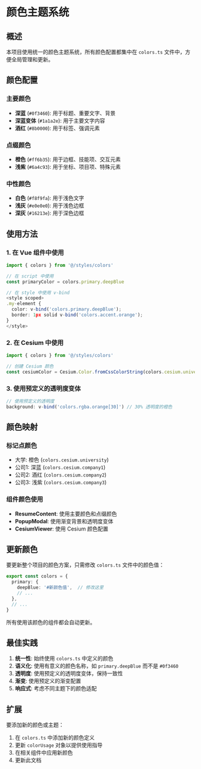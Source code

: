 # 颜色主题系统

## 概述

本项目使用统一的颜色主题系统，所有颜色配置都集中在 `colors.ts` 文件中，方便全局管理和更新。

## 颜色配置

### 主要颜色
- **深蓝** (`#0f3460`): 用于标题、重要文字、背景
- **深蓝变体** (`#1a1a2e`): 用于主要文字内容
- **酒红** (`#8b0000`): 用于标签、强调元素

### 点缀颜色
- **橙色** (`#ff6b35`): 用于边框、技能项、交互元素
- **浅紫** (`#6a4c93`): 用于坐标、项目项、特殊元素

### 中性颜色
- **白色** (`#f8f9fa`): 用于浅色文字
- **浅灰** (`#e0e0e0`): 用于浅色边框
- **深灰** (`#16213e`): 用于深色边框

## 使用方法

### 1. 在 Vue 组件中使用

```typescript
import { colors } from '@/styles/colors'

// 在 script 中使用
const primaryColor = colors.primary.deepBlue

// 在 style 中使用 v-bind
<style scoped>
.my-element {
  color: v-bind('colors.primary.deepBlue');
  border: 1px solid v-bind('colors.accent.orange');
}
</style>
```

### 2. 在 Cesium 中使用

```typescript
import { colors } from '@/styles/colors'

// 创建 Cesium 颜色
const cesiumColor = Cesium.Color.fromCssColorString(colors.cesium.university)
```

### 3. 使用预定义的透明度变体

```typescript
// 使用预定义的透明度
background: v-bind('colors.rgba.orange[30]') // 30% 透明度的橙色
```

## 颜色映射

### 标记点颜色
- 大学: 橙色 (`colors.cesium.university`)
- 公司1: 深蓝 (`colors.cesium.company1`)
- 公司2: 酒红 (`colors.cesium.company2`)
- 公司3: 浅紫 (`colors.cesium.company3`)

### 组件颜色使用
- **ResumeContent**: 使用主要颜色和点缀颜色
- **PopupModal**: 使用渐变背景和透明度变体
- **CesiumViewer**: 使用 Cesium 颜色配置

## 更新颜色

要更新整个项目的颜色方案，只需修改 `colors.ts` 文件中的颜色值：

```typescript
export const colors = {
  primary: {
    deepBlue: '#新颜色值',  // 修改这里
    // ...
  },
  // ...
}
```

所有使用该颜色的组件都会自动更新。

## 最佳实践

1. **统一性**: 始终使用 `colors.ts` 中定义的颜色
2. **语义化**: 使用有意义的颜色名称，如 `primary.deepBlue` 而不是 `#0f3460`
3. **透明度**: 使用预定义的透明度变体，保持一致性
4. **渐变**: 使用预定义的渐变配置
5. **响应式**: 考虑不同主题下的颜色适配

## 扩展

要添加新的颜色或主题：

1. 在 `colors.ts` 中添加新的颜色定义
2. 更新 `colorUsage` 对象以提供使用指导
3. 在相关组件中应用新颜色
4. 更新此文档
